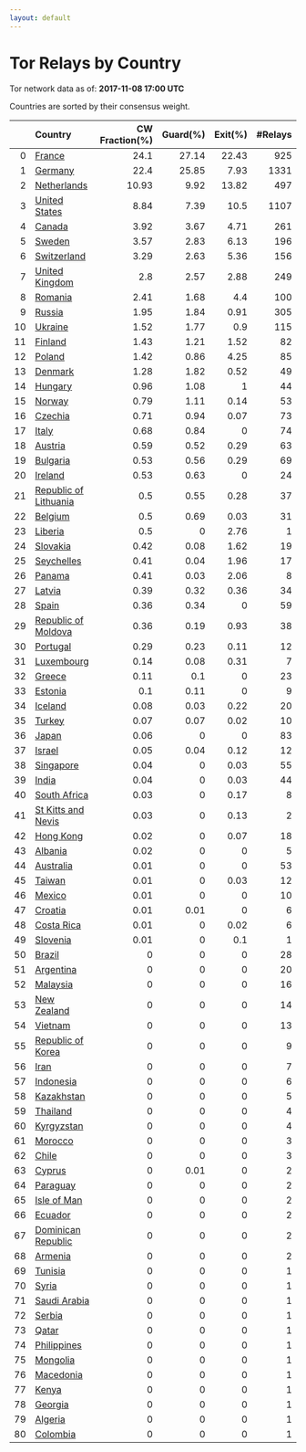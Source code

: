 ```yaml
---
layout: default
---
```



# Tor Relays by Country

Tor network data as of: **2017-11-08 17:00 UTC**

Countries are sorted by their consensus weight.

|    | Country                                                                  |   CW Fraction(%) |   Guard(%) |   Exit(%) |   #Relays |
|---:|:-------------------------------------------------------------------------|-----------------:|-----------:|----------:|----------:|
|  0 | [France](https://atlas.torproject.org/#search/country:fr)                |            24.1  |      27.14 |     22.43 |       925 |
|  1 | [Germany](https://atlas.torproject.org/#search/country:de)               |            22.4  |      25.85 |      7.93 |      1331 |
|  2 | [Netherlands](https://atlas.torproject.org/#search/country:nl)           |            10.93 |       9.92 |     13.82 |       497 |
|  3 | [United States](https://atlas.torproject.org/#search/country:us)         |             8.84 |       7.39 |     10.5  |      1107 |
|  4 | [Canada](https://atlas.torproject.org/#search/country:ca)                |             3.92 |       3.67 |      4.71 |       261 |
|  5 | [Sweden](https://atlas.torproject.org/#search/country:se)                |             3.57 |       2.83 |      6.13 |       196 |
|  6 | [Switzerland](https://atlas.torproject.org/#search/country:ch)           |             3.29 |       2.63 |      5.36 |       156 |
|  7 | [United Kingdom](https://atlas.torproject.org/#search/country:gb)        |             2.8  |       2.57 |      2.88 |       249 |
|  8 | [Romania](https://atlas.torproject.org/#search/country:ro)               |             2.41 |       1.68 |      4.4  |       100 |
|  9 | [Russia](https://atlas.torproject.org/#search/country:ru)                |             1.95 |       1.84 |      0.91 |       305 |
| 10 | [Ukraine](https://atlas.torproject.org/#search/country:ua)               |             1.52 |       1.77 |      0.9  |       115 |
| 11 | [Finland](https://atlas.torproject.org/#search/country:fi)               |             1.43 |       1.21 |      1.52 |        82 |
| 12 | [Poland](https://atlas.torproject.org/#search/country:pl)                |             1.42 |       0.86 |      4.25 |        85 |
| 13 | [Denmark](https://atlas.torproject.org/#search/country:dk)               |             1.28 |       1.82 |      0.52 |        49 |
| 14 | [Hungary](https://atlas.torproject.org/#search/country:hu)               |             0.96 |       1.08 |      1    |        44 |
| 15 | [Norway](https://atlas.torproject.org/#search/country:no)                |             0.79 |       1.11 |      0.14 |        53 |
| 16 | [Czechia](https://atlas.torproject.org/#search/country:cz)               |             0.71 |       0.94 |      0.07 |        73 |
| 17 | [Italy](https://atlas.torproject.org/#search/country:it)                 |             0.68 |       0.84 |      0    |        74 |
| 18 | [Austria](https://atlas.torproject.org/#search/country:at)               |             0.59 |       0.52 |      0.29 |        63 |
| 19 | [Bulgaria](https://atlas.torproject.org/#search/country:bg)              |             0.53 |       0.56 |      0.29 |        69 |
| 20 | [Ireland](https://atlas.torproject.org/#search/country:ie)               |             0.53 |       0.63 |      0    |        24 |
| 21 | [Republic of Lithuania](https://atlas.torproject.org/#search/country:lt) |             0.5  |       0.55 |      0.28 |        37 |
| 22 | [Belgium](https://atlas.torproject.org/#search/country:be)               |             0.5  |       0.69 |      0.03 |        31 |
| 23 | [Liberia](https://atlas.torproject.org/#search/country:lr)               |             0.5  |       0    |      2.76 |         1 |
| 24 | [Slovakia](https://atlas.torproject.org/#search/country:sk)              |             0.42 |       0.08 |      1.62 |        19 |
| 25 | [Seychelles](https://atlas.torproject.org/#search/country:sc)            |             0.41 |       0.04 |      1.96 |        17 |
| 26 | [Panama](https://atlas.torproject.org/#search/country:pa)                |             0.41 |       0.03 |      2.06 |         8 |
| 27 | [Latvia](https://atlas.torproject.org/#search/country:lv)                |             0.39 |       0.32 |      0.36 |        34 |
| 28 | [Spain](https://atlas.torproject.org/#search/country:es)                 |             0.36 |       0.34 |      0    |        59 |
| 29 | [Republic of Moldova](https://atlas.torproject.org/#search/country:md)   |             0.36 |       0.19 |      0.93 |        38 |
| 30 | [Portugal](https://atlas.torproject.org/#search/country:pt)              |             0.29 |       0.23 |      0.11 |        12 |
| 31 | [Luxembourg](https://atlas.torproject.org/#search/country:lu)            |             0.14 |       0.08 |      0.31 |         7 |
| 32 | [Greece](https://atlas.torproject.org/#search/country:gr)                |             0.11 |       0.1  |      0    |        23 |
| 33 | [Estonia](https://atlas.torproject.org/#search/country:ee)               |             0.1  |       0.11 |      0    |         9 |
| 34 | [Iceland](https://atlas.torproject.org/#search/country:is)               |             0.08 |       0.03 |      0.22 |        20 |
| 35 | [Turkey](https://atlas.torproject.org/#search/country:tr)                |             0.07 |       0.07 |      0.02 |        10 |
| 36 | [Japan](https://atlas.torproject.org/#search/country:jp)                 |             0.06 |       0    |      0    |        83 |
| 37 | [Israel](https://atlas.torproject.org/#search/country:il)                |             0.05 |       0.04 |      0.12 |        12 |
| 38 | [Singapore](https://atlas.torproject.org/#search/country:sg)             |             0.04 |       0    |      0.03 |        55 |
| 39 | [India](https://atlas.torproject.org/#search/country:in)                 |             0.04 |       0    |      0.03 |        44 |
| 40 | [South Africa](https://atlas.torproject.org/#search/country:za)          |             0.03 |       0    |      0.17 |         8 |
| 41 | [St Kitts and Nevis](https://atlas.torproject.org/#search/country:kn)    |             0.03 |       0    |      0.13 |         2 |
| 42 | [Hong Kong](https://atlas.torproject.org/#search/country:hk)             |             0.02 |       0    |      0.07 |        18 |
| 43 | [Albania](https://atlas.torproject.org/#search/country:al)               |             0.02 |       0    |      0    |         5 |
| 44 | [Australia](https://atlas.torproject.org/#search/country:au)             |             0.01 |       0    |      0    |        53 |
| 45 | [Taiwan](https://atlas.torproject.org/#search/country:tw)                |             0.01 |       0    |      0.03 |        12 |
| 46 | [Mexico](https://atlas.torproject.org/#search/country:mx)                |             0.01 |       0    |      0    |        10 |
| 47 | [Croatia](https://atlas.torproject.org/#search/country:hr)               |             0.01 |       0.01 |      0    |         6 |
| 48 | [Costa Rica](https://atlas.torproject.org/#search/country:cr)            |             0.01 |       0    |      0.02 |         6 |
| 49 | [Slovenia](https://atlas.torproject.org/#search/country:si)              |             0.01 |       0    |      0.1  |         1 |
| 50 | [Brazil](https://atlas.torproject.org/#search/country:br)                |             0    |       0    |      0    |        28 |
| 51 | [Argentina](https://atlas.torproject.org/#search/country:ar)             |             0    |       0    |      0    |        20 |
| 52 | [Malaysia](https://atlas.torproject.org/#search/country:my)              |             0    |       0    |      0    |        16 |
| 53 | [New Zealand](https://atlas.torproject.org/#search/country:nz)           |             0    |       0    |      0    |        14 |
| 54 | [Vietnam](https://atlas.torproject.org/#search/country:vn)               |             0    |       0    |      0    |        13 |
| 55 | [Republic of Korea](https://atlas.torproject.org/#search/country:kr)     |             0    |       0    |      0    |         9 |
| 56 | [Iran](https://atlas.torproject.org/#search/country:ir)                  |             0    |       0    |      0    |         7 |
| 57 | [Indonesia](https://atlas.torproject.org/#search/country:id)             |             0    |       0    |      0    |         6 |
| 58 | [Kazakhstan](https://atlas.torproject.org/#search/country:kz)            |             0    |       0    |      0    |         5 |
| 59 | [Thailand](https://atlas.torproject.org/#search/country:th)              |             0    |       0    |      0    |         4 |
| 60 | [Kyrgyzstan](https://atlas.torproject.org/#search/country:kg)            |             0    |       0    |      0    |         4 |
| 61 | [Morocco](https://atlas.torproject.org/#search/country:ma)               |             0    |       0    |      0    |         3 |
| 62 | [Chile](https://atlas.torproject.org/#search/country:cl)                 |             0    |       0    |      0    |         3 |
| 63 | [Cyprus](https://atlas.torproject.org/#search/country:cy)                |             0    |       0.01 |      0    |         2 |
| 64 | [Paraguay](https://atlas.torproject.org/#search/country:py)              |             0    |       0    |      0    |         2 |
| 65 | [Isle of Man](https://atlas.torproject.org/#search/country:im)           |             0    |       0    |      0    |         2 |
| 66 | [Ecuador](https://atlas.torproject.org/#search/country:ec)               |             0    |       0    |      0    |         2 |
| 67 | [Dominican Republic](https://atlas.torproject.org/#search/country:do)    |             0    |       0    |      0    |         2 |
| 68 | [Armenia](https://atlas.torproject.org/#search/country:am)               |             0    |       0    |      0    |         2 |
| 69 | [Tunisia](https://atlas.torproject.org/#search/country:tn)               |             0    |       0    |      0    |         1 |
| 70 | [Syria](https://atlas.torproject.org/#search/country:sy)                 |             0    |       0    |      0    |         1 |
| 71 | [Saudi Arabia](https://atlas.torproject.org/#search/country:sa)          |             0    |       0    |      0    |         1 |
| 72 | [Serbia](https://atlas.torproject.org/#search/country:rs)                |             0    |       0    |      0    |         1 |
| 73 | [Qatar](https://atlas.torproject.org/#search/country:qa)                 |             0    |       0    |      0    |         1 |
| 74 | [Philippines](https://atlas.torproject.org/#search/country:ph)           |             0    |       0    |      0    |         1 |
| 75 | [Mongolia](https://atlas.torproject.org/#search/country:mn)              |             0    |       0    |      0    |         1 |
| 76 | [Macedonia](https://atlas.torproject.org/#search/country:mk)             |             0    |       0    |      0    |         1 |
| 77 | [Kenya](https://atlas.torproject.org/#search/country:ke)                 |             0    |       0    |      0    |         1 |
| 78 | [Georgia](https://atlas.torproject.org/#search/country:ge)               |             0    |       0    |      0    |         1 |
| 79 | [Algeria](https://atlas.torproject.org/#search/country:dz)               |             0    |       0    |      0    |         1 |
| 80 | [Colombia](https://atlas.torproject.org/#search/country:co)              |             0    |       0    |      0    |         1 |